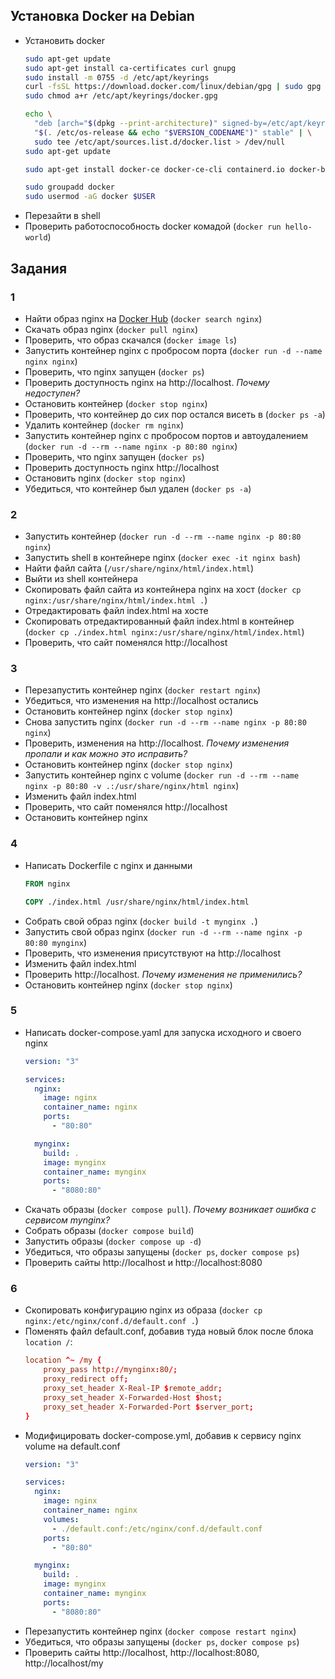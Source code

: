 ## Установка Docker на Debian

- Установить docker
  ```bash
  sudo apt-get update
  sudo apt-get install ca-certificates curl gnupg
  sudo install -m 0755 -d /etc/apt/keyrings
  curl -fsSL https://download.docker.com/linux/debian/gpg | sudo gpg --dearmor -o /etc/apt/keyrings/docker.gpg
  sudo chmod a+r /etc/apt/keyrings/docker.gpg

  echo \
    "deb [arch="$(dpkg --print-architecture)" signed-by=/etc/apt/keyrings/docker.gpg] https://download.docker.com/linux/debian \
    "$(. /etc/os-release && echo "$VERSION_CODENAME")" stable" | \
    sudo tee /etc/apt/sources.list.d/docker.list > /dev/null
  sudo apt-get update

  sudo apt-get install docker-ce docker-ce-cli containerd.io docker-buildx-plugin docker-compose-plugin

  sudo groupadd docker
  sudo usermod -aG docker $USER
  ```
- Перезайти в shell
- Проверить работоспособность docker комадой (`docker run hello-world`)

## Задания

### 1
- Найти образ nginx на [Docker Hub](https://hub.docker.com/_/nginx) (`docker search nginx`)
- Скачать образ nginx (`docker pull nginx`)
- Проверить, что образ скачался (`docker image ls`)
- Запустить контейнер nginx с пробросом порта (`docker run -d --name nginx nginx`)
- Проверить, что nginx запущен (`docker ps`)
- Проверить доступность nginx на http://localhost. *Почему недоступен?*
- Остановить контейнер (`docker stop nginx`)
- Проверить, что контейнер до сих пор остался висеть в (`docker ps -a`)
- Удалить контейнер (`docker rm nginx`)
- Запустить контейнер nginx с пробросом портов и автоудалением (`docker run -d --rm --name nginx -p 80:80 nginx`)
- Проверить, что nginx запущен (`docker ps`)
- Проверить доступность nginx http://localhost
- Остановить nginx (`docker stop nginx`)
- Убедиться, что контейнер был удален (`docker ps -a`)

### 2
- Запустить контейнер (`docker run -d --rm --name nginx -p 80:80 nginx`)
- Запустить shell в контейнере nginx (`docker exec -it nginx bash`)
- Найти файл сайта (`/usr/share/nginx/html/index.html`)
- Выйти из shell контейнера
- Скопировать файл сайта из контейнера nginx на хост (`docker cp nginx:/usr/share/nginx/html/index.html .`)
- Отредактировать файл index.html на хосте
- Скопировать отредактированный файл index.html в контейнер (`docker cp ./index.html nginx:/usr/share/nginx/html/index.html`)
- Проверить, что сайт поменялся http://localhost

### 3
- Перезапустить контейнер nginx (`docker restart nginx`)
- Убедиться, что изменения на http://localhost остались
- Остановить контейнер nginx (`docker stop nginx`)
- Снова запустить nginx (`docker run -d --rm --name nginx -p 80:80 nginx`)
- Проверить, изменения на http://localhost. *Почему изменения пропали и как можно это исправить?*
- Остановить контейнер nginx (`docker stop nginx`)
- Запустить контейнер nginx с volume (`docker run -d --rm --name nginx -p 80:80 -v .:/usr/share/nginx/html nginx`)
- Изменить файл index.html
- Проверить, что сайт поменялся http://localhost
- Остановить контейнер nginx

### 4
- Написать Dockerfile с nginx и данными
  ```Dockerfile
  FROM nginx
  
  COPY ./index.html /usr/share/nginx/html/index.html
  ```
- Собрать свой образ nginx (`docker build -t mynginx .`)
- Запустить свой образ nginx (`docker run -d --rm --name nginx -p 80:80 mynginx`)
- Проверить, что изменения присутствуют на http://localhost
- Изменить файл index.html
- Проверить http://localhost. *Почему изменения не применились?*
- Остановить контейнер nginx (`docker stop nginx`)

### 5
- Написать docker-compose.yaml для запуска исходного и своего nginx
  ```yaml
  version: "3"
  
  services:
    nginx:
      image: nginx
      container_name: nginx
      ports:
        - "80:80"

    mynginx:
      build: .
      image: mynginx
      container_name: mynginx
      ports:
        - "8080:80"
  ```
- Скачать образы (`docker compose pull`). *Почему возникает ошибка с сервисом mynginx?*
- Собрать образы (`docker compose build`)
- Запустить образы (`docker compose up -d`)
- Убедиться, что образы запущены (`docker ps`, `docker compose ps`)
- Проверить сайты http://localhost и http://localhost:8080

### 6
- Скопировать конфигурацию nginx из образа (`docker cp nginx:/etc/nginx/conf.d/default.conf .`)
- Поменять файл default.conf, добавив туда новый блок после блока `location /`:
  ```conf
  location ^~ /my {
      proxy_pass http://mynginx:80/;
      proxy_redirect off;
      proxy_set_header X-Real-IP $remote_addr;
      proxy_set_header X-Forwarded-Host $host;
      proxy_set_header X-Forwarded-Port $server_port;
  }
  ```
- Модифицировать docker-compose.yml, добавив к сервису nginx volume на default.conf
  ```yaml
  version: "3"

  services:
    nginx:
      image: nginx
      container_name: nginx
      volumes:
        - ./default.conf:/etc/nginx/conf.d/default.conf
      ports:
        - "80:80"

    mynginx:
      build: .
      image: mynginx
      container_name: mynginx
      ports:
        - "8080:80"
  ```
- Перезапустить контейнер nginx (`docker compose restart nginx`)
- Убедиться, что образы запущены (`docker ps`, `docker compose ps`)
- Проверить сайты http://localhost, http://localhost:8080, http://localhost/my  


